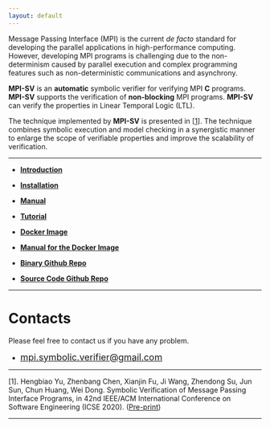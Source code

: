```yaml
---
layout: default
---
```


<!--
![framework](./picture/framework.png)
 -->
Message Passing Interface (MPI) is the current *de facto* standard for developing the parallel applications in high-performance computing. However, developing MPI programs is challenging due to the non-determinism caused by parallel execution and complex programming features such as non-deterministic communications and asynchrony. 

**MPI-SV** is an **automatic** symbolic verifier for verifying MPI **C** programs. **MPI-SV** supports the verification of **non-blocking** MPI programs. **MPI-SV** can verify the properties in Linear Temporal Logic (LTL). 

The technique implemented by **MPI-SV** is presented in [[1]](#jump1). The technique combines symbolic execution and model checking in a synergistic manner to enlarge the scope of verifiable properties and improve the scalability of verification.


* * *

*   [**Introduction**](intro)

*   [**Installation**](install)

*   [**Manual**](manual)

*   [**Tutorial**](tutorials)

*   [**Docker Image**](https://hub.docker.com/u/mpisv)

*   [**Manual for the Docker Image**](dockerManual)

*   [**Binary Github Repo**](https://github.com/mpi-sv/mpi-sv)

*   [**Source Code Github Repo**](https://github.com/mpi-sv/mpi-sv-src)

* * *


# [](#header-1)**Contacts**

Please feel free to contact us if you have any problem.

*   <font color="#0000FF" size="4">mpi.symbolic.verifier@gmail.com</font>

* * *
<span id="jump1">[1]</span>. Hengbiao Yu, Zhenbang Chen, Xianjin Fu, Ji Wang, Zhendong Su, Jun Sun, Chun Huang, Wei Dong. Symbolic Verification of Message Passing Interface Programs, in 42nd IEEE/ACM International Conference on Software Engineering (ICSE 2020). ([Pre-print](https://zbchen.github.io/Papers_files/icse-2020-preprint.pdf))

* * *
